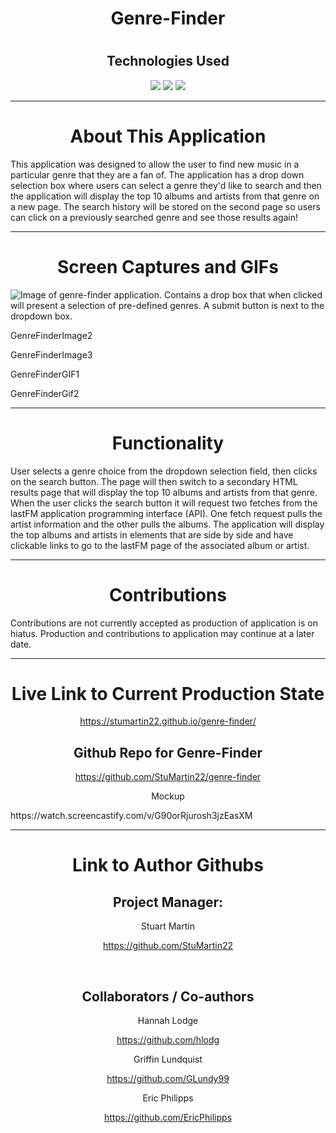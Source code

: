<h1 align="center">Genre-Finder</h1>
<h1 align="center"></h1>
<h2 align="center">Technologies Used</h1>
<p align="center">
    <img src="https://img.shields.io/badge/HTML-orange" />
    <img src="https://img.shields.io/badge/CSS-blue" />
    <img src="https://img.shields.io/badge/JavaScript-red"  />
</p>

---

<h1 align="center">About This Application</h1>

This application was designed to allow the user to find new music in a particular genre that they are a fan of. The application has a drop down selection box where users can select a genre they'd like to search and then the application will display the top 10 albums and artists from that genre on a new page. The search history will be stored on the second page so users can click on a previously searched genre and see those results again!

---

<h1 align="center">Screen Captures and GIFs</h1>

![Image of genre-finder application. Contains a drop box that when clicked will present a selection of pre-defined genres. A submit button is next to the dropdown box.]( assets/images/WeatherAppImage.png "GenreFinderImage")

GenreFinderImage2

GenreFinderImage3

GenreFinderGIF1

GenreFinderGif2

---

<h1 align="center">Functionality</h1>

User selects a genre choice from the dropdown selection field, then clicks on the search button. The page will then switch to a secondary HTML results page that will display the top 10 albums and artists from that genre. When the user clicks the search button it will request two fetches from the lastFM application programming interface (API). One fetch request pulls the artist information and the other pulls the albums. The application will display the top albums and artists in elements that are side by side and have clickable links to go to the lastFM page of the associated album or artist.

---

<h1 align="center">Contributions</h1>

Contributions are not currently accepted as production of application is on hiatus. Production and contributions to application may continue at a later date.

---

<h1 align="center">Live Link to Current Production State</h1>

<p align="center"><a href="https://stumartin22.github.io/genre-finder/">https://stumartin22.github.io/genre-finder/</a></p>

<h2 align="center">Github Repo for Genre-Finder</h2>
<p align="center"><a href="https://github.com/StuMartin22/genre-finder">https://github.com/StuMartin22/genre-finder</a></p>


<p align="center">Mockup</p>
https://watch.screencastify.com/v/G90orRjurosh3jzEasXM 

---

<h1 align="center">Link to Author Githubs</h1>


<h2 align="center">Project Manager:</h2>

<p align="center">Stuart Martin</p>
<p align="center"><a href="https://github.com/StuMartin22">https://github.com/StuMartin22</a></p>

<br>

<h2 align="center">Collaborators / Co-authors</h2>

<p align="center">Hannah Lodge</p>
<p align="center"><a href="https://github.com/StuMartin22">https://github.com/hlodg</a></p>

<p align="center">Griffin Lundquist</p>
<p align="center"><a href="https://github.com/GLundy99">https://github.com/GLundy99</a></p>

<p align="center">Eric Philipps</p>
<p align="center"><a href="https://github.com/EricPhilipps">https://github.com/EricPhilipps</a></p>
